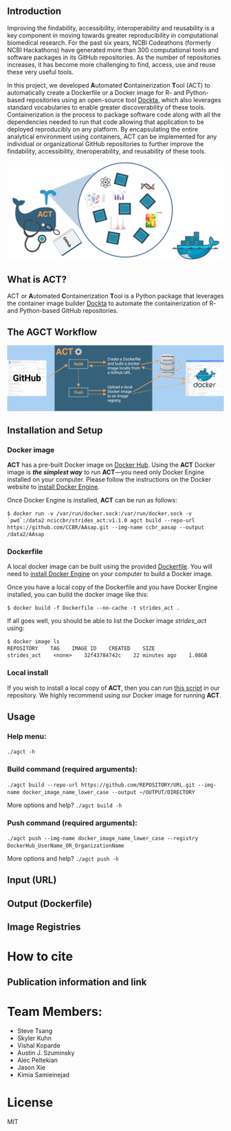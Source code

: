 ## Introduction
Improving the findability, accessibility, interoperability and reusability is a key component in moving towards greater reproducibility in computational biomedical research. For the past six years, NCBI Codeathons (formerly NCBI Hackathons) have generated more than 300 computational tools and software packages in its GitHub repositories. As the number of repositories increases, it has become more challenging to find, access, use and reuse these very useful tools.  

In this project, we developed **A**utomated **C**ontainerization **T**ool (ACT) to automatically create a Dockerfile or a Docker image for R- and Python-based repositories using an open-source tool [Dockta](https://github.com/stencila/dockta), which also leverages standard vocabularies to enable greater discoverability of these tools. Containerization is the process to package software code along with all the dependencies needed to run that code allowing that application to be deployed reproducibly on any platform.  By encapsulating the entire analytical environment using containers, ACT can be implemented for any individual or organizational GitHub repositories to further improve the findability, accessibility, itneroperability, and reusability of these tools.


![Logo](assets/ACT.png)

## What is ACT?
ACT or **A**utomated **C**ontainerization **T**ool is a Python package that leverages the container image builder [Dockta](https://github.com/stencila/dockta) to automate the containerization of R- and Python-based GitHub repositories.

## The AGCT Workflow

![Schematic](assets/ACT_Workflow.png)

## Installation and Setup
### Docker image
**ACT** has a pre-built Docker image on [Docker Hub](https://hub.docker.com/repository/docker/nciccbr/strides_act). Using the **ACT** Docker image is **_the simplest way_** to run **ACT**—you need only Docker Engine installed on your computer. Please follow the instructions on the Docker website to [install Docker Engine](https://docs.docker.com/engine/install/).

Once Docker Engine is installed, **ACT** can be run as follows:

```
$ docker run -v /var/run/docker.sock:/var/run/docker.sock -v `pwd`:/data2 nciccbr/strides_act:v1.1.0 agct build --repo-url https://github.com/CCBR/AAsap.git --img-name ccbr_aasap --output /data2/AAsap
```

### Dockerfile

A local docker image can be built using the provided [Dockerfile](https://raw.githubusercontent.com/STRIDES-Codes/ACT/main/Dockerfile). You will need to [install Docker Engine](https://docs.docker.com/engine/install/) on your computer to build a Docker image.

Once you have a local copy of the Dockerfile and you have Docker Engine installed, you can build the docker image like this:

```
$ docker build -f Dockerfile --no-cache -t strides_act .
```
If all goes well, you should be able to list the Docker image *strides_act* using:
```
$ docker image ls
REPOSITORY    TAG    IMAGE ID    CREATED    SIZE
strides_act    <none>    32f43784742c    22 minutes ago    1.08GB
```

### Local install
If you wish to install a local copy of **ACT**, then you can run [this script](https://raw.githubusercontent.com/STRIDES-Codes/ACT/VK/utils/autocontainer-setup.sh) in our repository. We highly recommend using our Docker image for running **ACT**.

## Usage

### Help menu:
```./agct -h```

### Build command (required arguments):
```./agct build --repo-url https://github.com/REPOSITORY/URL.git --img-name docker_image_name_lower_case --output ~/OUTPUT/DIRECTORY```

More options and help? ```./agct build -h```

### Push command (required arguments):
```./agct push --img-name docker_image_name_lower_case --registry DockerHub_UserName_OR_OrganizationName```

More options and help? ```./agct push -h```

## Input (URL)
## Output (Dockerfile)
## Image Registries

# How to cite
## Publication information and link

# Team Members:
* Steve Tsang
* Skyler Kuhn
* Vishal Koparde
* Austin J. Szuminsky
* Alec Peltekian
* Jason Xie
* Kimia Samieinejad
# License
MIT
